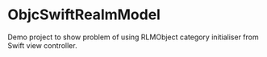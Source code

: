 # ObjcSwiftRealmModel

Demo project to show problem of using RLMObject category initialiser from Swift view controller.